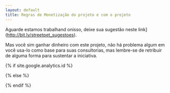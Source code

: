 ```yaml
---
layout: default
title: Regras de Monetização do projeto e com o projeto
---
```


Aguarde estamos trabalhand onisso, deixe sua sugestão neste link](http://bit.ly/streetpet_sugestoes).

Mas você sim ganhar dinheiro com este projeto, não há problema algum em você usa-lo como base para suas consultorias, mas lembre-se de retribuir de alguma forma para sustentar a iniciativa.

{% if site.google.analytics.id %} 
<!-- google analytics -->
<script async src="https://www.googletagmanager.com/gtag/js?id={{ site.google.analytics.id }}"></script>
<script>
  window.dataLayer = window.dataLayer || [];
  function gtag(){dataLayer.push(arguments);}
  gtag('js', new Date());
  gtag('config', '{{ site.google.analytics.id }}');
</script>
<!-- fim google analytics -->
{% else %}
<!-- sem google analytics -->
{% endif %}
